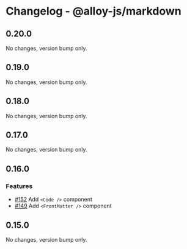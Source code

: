 # Changelog - @alloy-js/markdown

## 0.20.0

No changes, version bump only.

## 0.19.0

No changes, version bump only.

## 0.18.0

No changes, version bump only.

## 0.17.0

No changes, version bump only.

## 0.16.0

### Features

- [#152](https://github.com/alloy-framework/alloy/pull/152) Add `<Code />` component
- [#149](https://github.com/alloy-framework/alloy/pull/149) Add `<FrontMatter />` component




## 0.15.0

No changes, version bump only.
